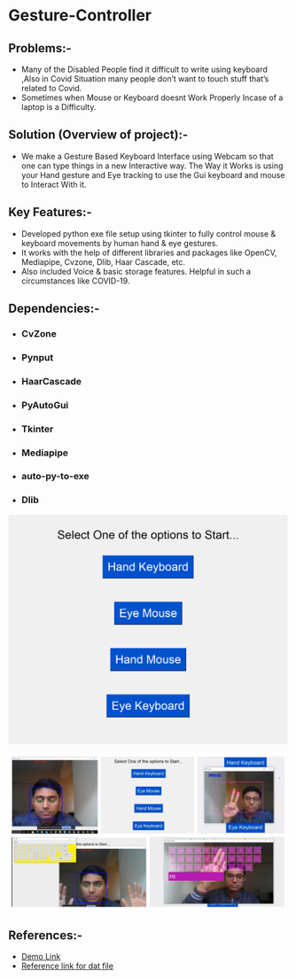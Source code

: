 # Gesture-Controller

## Problems:-
* Many of the Disabled People find it difficult to write using keyboard ,Also in Covid Situation many people don’t want to touch stuff that’s related to Covid.
* Sometimes when Mouse or Keyboard doesnt Work Properly Incase of a laptop is a Difficulty.

## Solution (Overview of project):-
* We make a Gesture Based Keyboard Interface using Webcam so that one can type things in a new Interactive way.
The Way it Works is using your Hand gesture and Eye tracking to use the Gui keyboard and mouse to Interact With it.

## Key Features:-
* Developed python exe file setup using tkinter to fully control mouse & keyboard movements by human hand & eye gestures.
* It works with the help of different libraries and packages like OpenCV, Mediapipe, Cvzone, Dlib, Haar Cascade, etc.
* Also included Voice & basic storage features. Helpful in such a circumstances like COVID-19.

## Dependencies:-
* ### CvZone
* ### Pynput
* ### HaarCascade
* ### PyAutoGui
* ### Tkinter
* ### Mediapipe
* ### auto-py-to-exe
* ### Dlib

![GUI Image](https://github.com/ngandhi369/Gesture-Controller/blob/master/GUI.png?raw=true)

![GC Image](https://github.com/ngandhi369/Gesture-Controller/blob/master/gc.jpg?raw=true)

## References:-
* [Demo Link](https://drive.google.com/file/d/1swmmA05yG83uVJiyZJT6lMpWhf7o_nkY/view?usp=sharing)
* [Reference link for dat file](https://github.com/italojs/facial-landmarks-recognition/blob/master/shape_predictor_68_face_landmarks.dat)
